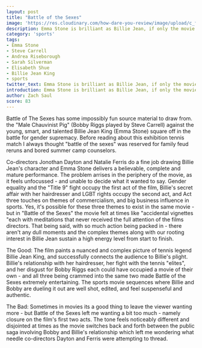 ```yaml
---
layout: post
title: "Battle of the Sexes"
image: 'https://res.cloudinary.com/how-dare-you-review/image/upload/c_fill,h_399,w_760/v1529167993/hero_Battle-of-the-Sexes-TIFF-2017.jpg'
description: Emma Stone is brilliant as Billie Jean, if only the movie around her was a little more focussed.      
category: 'sports'
tags: 
- Emma Stone
- Steve Carrell
- Andrea Riseborough
- Sarah Silverman
- Elisabeth Shue
- Billie Jean King
- sports
twitter_text: Emma Stone is brilliant as Billie Jean, if only the movie around her was a little more focussed.
introduction: Emma Stone is brilliant as Billie Jean, if only the movie around her was a little more focussed.
author: Zach Saul
score: 83
---
```


Battle of The Sexes has some impossibly fun source material to draw from. the "Male Chauvinist Pig" (Bobby Riggs played by Steve Carrell)  against the young, smart, and talented Billie Jean King (Emma Stone) square off in the battle for gender supremacy.  Before reading about this exhibition tennis match I always thought "battle of the sexes" was reserved for family feud reruns and bored summer camp counselors.

Co-directors Jonothan Dayton and Natalie Ferris do a fine job drawing Billie Jean's character and Emma Stone delivers a believable, complete and mature performance. The problem arrises in the periphery of the movie, as it feels unfocussed - and unable to decide what it wanted to say. Gender equality and the "Title 9" fight occupy the first act of the film, Billie's secret affair with her hairdresser and LGBT rights occupy the second act, and Act three touches on themes of commercialism, and big business influence in sports. Yes, it's possible for these three themes to exist in the same movie - but in "Battle of the Sexes" the movie felt at times like "accidental vignettes "each with meditations that never received the full attention of the films directors. That being said, with so much action being packed in - there aren't any dull moments and the complex themes along with our rooting interest in Billie Jean sustain a high energy level from start to finish.

The Good: The film paints a nuanced and complex picture of tennis legend Billie Jean King, and successfully connects the audience to Billie's plight. Billie's relationship with her hairdresser, her fight with the tennis "elites", and her disgust for Bobby Riggs each could have occupied a movie of their own - and all three being crammed into the same two made Battle of the Sexes extremely entertaining. The sports movie sequences where Billie and Bobby are dueling it out are well shot, edited, and feel suspenseful and authentic.

The Bad: Sometimes in movies its a good thing to leave the viewer wanting more - but Battle of the Sexes left me wanting a bit too much - namely closure on the film's first two acts. The tone feels noticeably different and disjointed at times as the movie switches back and forth between the public saga involving Bobby and Billie's relationship which left me wondering what needle co-directors Dayton and Ferris were attempting to thread.